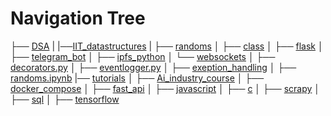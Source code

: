 # Navigation Tree

├── [DSA](https://github.com/arjunprakash027/collections/tree/main/DSA)
|   |──[IIT_datastructures](https://github.com/arjunprakash027/collections/tree/main/DSA/IIT_datastructures)
|
├── [randoms](https://github.com/arjunprakash027/collections/tree/main/randoms)
│   ├── [class](https://github.com/arjunprakash027/collections/tree/main/randoms/complex_class_try)
│   ├── [flask](https://github.com/arjunprakash027/collections/tree/main/randoms/flask_randoms)
│   ├── [telegram_bot](https://github.com/arjunprakash027/collections/tree/main/randoms/telegram_bot_test)
│   ├── [ipfs_python](https://github.com/arjunprakash027/collections/tree/main/randoms/upload_to_ipfs)
│   └── [websockets](https://github.com/arjunprakash027/collections/tree/main/randoms/websocts)
│   ├── [decorators.py](https://github.com/arjunprakash027/collections/blob/main/randoms/decorators.py)
│   ├── [eventlogger.py](https://github.com/arjunprakash027/collections/blob/main/randoms/eventlogger.py)
│   ├── [exeption_handling](https://github.com/arjunprakash027/collections/blob/main/randoms/exeptionhandling_python.py)
│   ├── [randoms.ipynb]()
|── [tutorials]()
│   ├── [Ai_industry_course]()
│   ├── [docker_compose]()
│   ├── [fast_api]()
│   ├── [javascript]()
│   ├── [c]()
│   ├── [scrapy]()
│   ├── [sql]()
│   ├── [tensorflow]()
